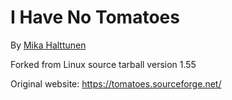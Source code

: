 # I Have No Tomatoes
By [Mika Halttunen](https://mhgames.org/)

Forked from Linux source tarball version 1.55

Original website: https://tomatoes.sourceforge.net/
